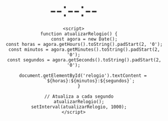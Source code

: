 <!DOCTYPE html>
<html>
<head>
    <title>Meu Relógio</title>
    <style>
        body {
            text-align: center;
            margin-top: 100px;
            font-family: Arial;
        }
        #relogio {
            font-size: 50px;
            color: #333;
        }
    </style>
</head>
<body>
    <div id="relogio">--:--:--</div>

    <script>
        function atualizarRelogio() {
            const agora = new Date();
            const horas = agora.getHours().toString().padStart(2, '0');
            const minutos = agora.getMinutes().toString().padStart(2, '0');
            const segundos = agora.getSeconds().toString().padStart(2, '0');
            
            document.getElementById('relogio').textContent = 
                `${horas}:${minutos}:${segundos}`;
        }

        // Atualiza a cada segundo
        atualizarRelogio();
        setInterval(atualizarRelogio, 1000);
    </script>
</body>
</html>
